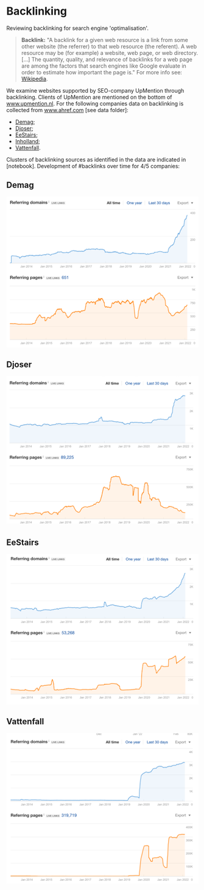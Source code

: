 # Backlinking
Reviewing backlinking for search engine 'optimalisation'.

> **Backlink:** "A backlink for a given web resource is a link from some other website (the referrer) to that web resource (the referent). A web resource may be (for example) a website, web page, or web directory. [...] The quantity, quality, and relevance of backlinks for a web page are among the factors that search engines like Google evaluate in order to estimate how important the page is." For more info see: <a href="https://en.wikipedia.org/wiki/Backlink" target="_blank">Wikipedia</a>.

We examine websites supported by SEO-company UpMention through backlinking. Clients of UpMention are mentioned on the bottom of <a href="www.upmention.nl/" target="_blank">www.upmention.nl</a>. For the following companies data on backlinking is collected from <a href="www.ahref.com" target="_blank">www.ahref.com</a> [see data folder]: 
- <a href="www.demag.nl" target="_blank">Demag</a>;
- <a href="www.djoser.nl" target="_blank">Djoser</a>;
- <a href="www.eestairs.com" target="_blank">EeStairs</a>;
- <a href="www.inholland.nl" target="_blank">Inholland</a>;
- <a href="www.vattenfall.nl" target="_blank">Vattenfall</a>.

Clusters of backlinking sources as identified in the data are indicated in [notebook]. Development of #backlinks over time for 4/5 companies:

## Demag
![image](/images/demag_timeline.png)

## Djoser
![image](/images/Djoser_timeline.png)

## EeStairs
![image](/images/eestairs_timeline.png)

## Vattenfall
![image](/images/Vattenfall_timeline.png)



